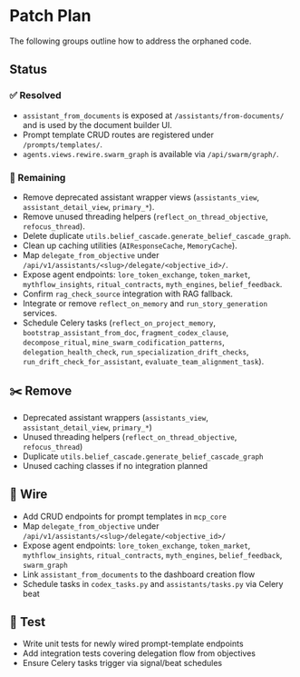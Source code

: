 # Patch Plan

The following groups outline how to address the orphaned code.

## Status

### ✅ Resolved
- `assistant_from_documents` is exposed at `/assistants/from-documents/` and is
  used by the document builder UI.
- Prompt template CRUD routes are registered under `/prompts/templates/`.
- `agents.views.rewire.swarm_graph` is available via `/api/swarm/graph/`.

### 🚧 Remaining
- Remove deprecated assistant wrapper views (`assistants_view`,
  `assistant_detail_view`, `primary_*`).
- Remove unused threading helpers (`reflect_on_thread_objective`,
  `refocus_thread`).
- Delete duplicate `utils.belief_cascade.generate_belief_cascade_graph`.
- Clean up caching utilities (`AIResponseCache`, `MemoryCache`).
- Map `delegate_from_objective` under
  `/api/v1/assistants/<slug>/delegate/<objective_id>/`.
- Expose agent endpoints:
  `lore_token_exchange`, `token_market`, `mythflow_insights`,
  `ritual_contracts`, `myth_engines`, `belief_feedback`.
- Confirm `rag_check_source` integration with RAG fallback.
- Integrate or remove `reflect_on_memory` and `run_story_generation` services.
- Schedule Celery tasks (`reflect_on_project_memory`,
  `bootstrap_assistant_from_doc`, `fragment_codex_clause`, `decompose_ritual`,
  `mine_swarm_codification_patterns`, `delegation_health_check`,
  `run_specialization_drift_checks`, `run_drift_check_for_assistant`,
  `evaluate_team_alignment_task`).

## ✂️ Remove
- Deprecated assistant wrappers (`assistants_view`, `assistant_detail_view`, `primary_*`)
- Unused threading helpers (`reflect_on_thread_objective`, `refocus_thread`)
- Duplicate `utils.belief_cascade.generate_belief_cascade_graph`
- Unused caching classes if no integration planned

## 🔗 Wire
- Add CRUD endpoints for prompt templates in `mcp_core`
- Map `delegate_from_objective` under `/api/v1/assistants/<slug>/delegate/<objective_id>/`
- Expose agent endpoints: `lore_token_exchange`, `token_market`, `mythflow_insights`, `ritual_contracts`, `myth_engines`, `belief_feedback`, `swarm_graph`
- Link `assistant_from_documents` to the dashboard creation flow
- Schedule tasks in `codex_tasks.py` and `assistants/tasks.py` via Celery beat

## 🧪 Test
- Write unit tests for newly wired prompt-template endpoints
- Add integration tests covering delegation flow from objectives
- Ensure Celery tasks trigger via signal/beat schedules

